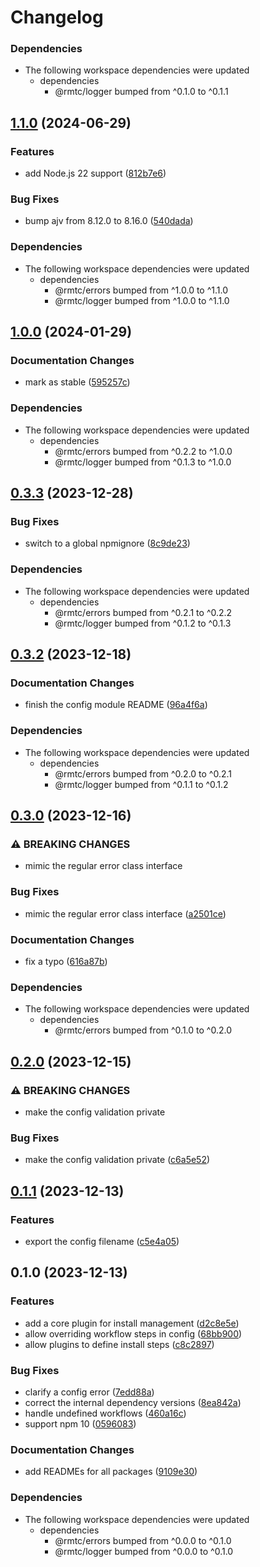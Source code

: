 # Changelog

### Dependencies

* The following workspace dependencies were updated
  * dependencies
    * @rmtc/logger bumped from ^0.1.0 to ^0.1.1

## [1.1.0](https://github.com/rowanmanning/toolchain/compare/config-v1.0.0...config-v1.1.0) (2024-06-29)


### Features

* add Node.js 22 support ([812b7e6](https://github.com/rowanmanning/toolchain/commit/812b7e6bff71d677a144767a61e8dfed615a5094))


### Bug Fixes

* bump ajv from 8.12.0 to 8.16.0 ([540dada](https://github.com/rowanmanning/toolchain/commit/540dada6b158fd7e0aa7749530044d0b4e7f99fa))


### Dependencies

* The following workspace dependencies were updated
  * dependencies
    * @rmtc/errors bumped from ^1.0.0 to ^1.1.0
    * @rmtc/logger bumped from ^1.0.0 to ^1.1.0

## [1.0.0](https://github.com/rowanmanning/toolchain/compare/config-v0.3.3...config-v1.0.0) (2024-01-29)


### Documentation Changes

* mark as stable ([595257c](https://github.com/rowanmanning/toolchain/commit/595257cdb79b451a728a60d67063279f4b7b9105))


### Dependencies

* The following workspace dependencies were updated
  * dependencies
    * @rmtc/errors bumped from ^0.2.2 to ^1.0.0
    * @rmtc/logger bumped from ^0.1.3 to ^1.0.0

## [0.3.3](https://github.com/rowanmanning/toolchain/compare/config-v0.3.2...config-v0.3.3) (2023-12-28)


### Bug Fixes

* switch to a global npmignore ([8c9de23](https://github.com/rowanmanning/toolchain/commit/8c9de2325e0783d1471cbd0f17a684d5eb301246))


### Dependencies

* The following workspace dependencies were updated
  * dependencies
    * @rmtc/errors bumped from ^0.2.1 to ^0.2.2
    * @rmtc/logger bumped from ^0.1.2 to ^0.1.3

## [0.3.2](https://github.com/rowanmanning/toolchain/compare/config-v0.3.1...config-v0.3.2) (2023-12-18)


### Documentation Changes

* finish the config module README ([96a4f6a](https://github.com/rowanmanning/toolchain/commit/96a4f6a2a62ca87ac31beeb22a76903fb757ca59))


### Dependencies

* The following workspace dependencies were updated
  * dependencies
    * @rmtc/errors bumped from ^0.2.0 to ^0.2.1
    * @rmtc/logger bumped from ^0.1.1 to ^0.1.2

## [0.3.0](https://github.com/rowanmanning/toolchain/compare/config-v0.2.0...config-v0.3.0) (2023-12-16)


### ⚠ BREAKING CHANGES

* mimic the regular error class interface

### Bug Fixes

* mimic the regular error class interface ([a2501ce](https://github.com/rowanmanning/toolchain/commit/a2501ceb8b62c20ac381d5fe453f38054013263f))


### Documentation Changes

* fix a typo ([616a87b](https://github.com/rowanmanning/toolchain/commit/616a87b4c3f4ef4cdb26a45c14022a6f780c7c6f))


### Dependencies

* The following workspace dependencies were updated
  * dependencies
    * @rmtc/errors bumped from ^0.1.0 to ^0.2.0

## [0.2.0](https://github.com/rowanmanning/toolchain/compare/config-v0.1.1...config-v0.2.0) (2023-12-15)


### ⚠ BREAKING CHANGES

* make the config validation private

### Bug Fixes

* make the config validation private ([c6a5e52](https://github.com/rowanmanning/toolchain/commit/c6a5e525a30e2c6dee60b42eb4c43d184faf6044))

## [0.1.1](https://github.com/rowanmanning/toolchain/compare/config-v0.1.0...config-v0.1.1) (2023-12-13)


### Features

* export the config filename ([c5e4a05](https://github.com/rowanmanning/toolchain/commit/c5e4a052297b169430a52c0a337c9a8c5882633f))

## 0.1.0 (2023-12-13)


### Features

* add a core plugin for install management ([d2c8e5e](https://github.com/rowanmanning/toolchain/commit/d2c8e5ee86f2184fd55ffd4ea1b31d148cbd8695))
* allow overriding workflow steps in config ([68bb900](https://github.com/rowanmanning/toolchain/commit/68bb900a8b2cc4003d020bfb1e30b7e03d8db590))
* allow plugins to define install steps ([c8c2897](https://github.com/rowanmanning/toolchain/commit/c8c28973f195cb88d71e1f6f77bd63bb23ee4825))


### Bug Fixes

* clarify a config error ([7edd88a](https://github.com/rowanmanning/toolchain/commit/7edd88a6cb6fcd098718534c78f7b4f8a8e388fb))
* correct the internal dependency versions ([8ea842a](https://github.com/rowanmanning/toolchain/commit/8ea842a9ecb6bce2a075896b316c1108149b8f28))
* handle undefined workflows ([460a16c](https://github.com/rowanmanning/toolchain/commit/460a16c6fc94a5a45b370a23312ff7669b11c486))
* support npm 10 ([0596083](https://github.com/rowanmanning/toolchain/commit/05960837bbf1637f258a4080971b3f36364dc2cd))


### Documentation Changes

* add READMEs for all packages ([9109e30](https://github.com/rowanmanning/toolchain/commit/9109e304fb3b2d1a810e1fc948fef2b325be1099))


### Dependencies

* The following workspace dependencies were updated
  * dependencies
    * @rmtc/errors bumped from ^0.0.0 to ^0.1.0
    * @rmtc/logger bumped from ^0.0.0 to ^0.1.0
